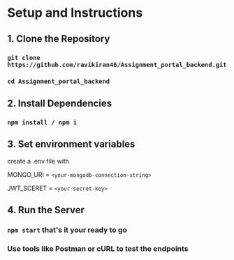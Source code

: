 # Setup and Instructions

##  1. Clone the Repository
   
   
   ### `git clone https://github.com/ravikiran46/Assignment_portal_backend.git`

   ### `cd Assignment_portal_backend`

## 2. Install Dependencies

### `npm install / npm i`

## 3. Set environment variables 

create a .env file with 

MONGO_URI = `<your-mongodb-connection-string>`

JWT_SCERET = `<your-secret-key>`

## 4.  Run the Server
   ### `npm start`   that's it your ready to go  

### Use tools like Postman or cURL to test the endpoints

